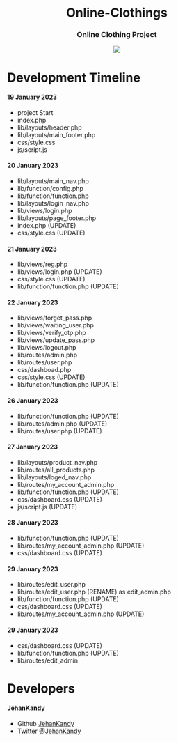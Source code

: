 <h1 align="center">Online-Clothings</h1>
<h3 align="center">Online Clothing Project</h3>

<p align="center"><img src="https://wakatime.com/badge/user/0ac30051-5698-4ae9-851e-7d4853d4aba7/project/431b07de-a7ed-4337-bea8-9afa9ef1beb7.svg"></p>

# Development Timeline


  <h4> 19 January 2023</h4>
  
  - project Start
  - index.php
  - lib/layouts/header.php
  - lib/layouts/main_footer.php
  - css/style.css
  - js/script.js
  
  <h4> 20 January 2023</h4>
  
  - lib/layouts/main_nav.php
  - lib/function/config.php
  - lib/function/function.php
  - lib/layouts/login_nav.php
  - lib/views/login.php
  - lib/layouts/page_footer.php
  - index.php (UPDATE)
  - css/style.css (UPDATE)
  
   <h4> 21 January 2023</h4>
  
  - lib/views/reg.php
  - lib/views/login.php (UPDATE)
  - css/style.css (UPDATE)
  - lib/function/function.php (UPDATE)
  
   <h4> 22 January 2023</h4>
  
  - lib/views/forget_pass.php
  - lib/views/waiting_user.php
  - lib/views/verify_otp.php
  - lib/views/update_pass.php
  - lib/views/logout.php
  - lib/routes/admin.php
  - lib/routes/user.php
  - css/dashboad.php
  - css/style.css (UPDATE)
  - lib/function/function.php (UPDATE)
   
  <h4> 26 January 2023</h4>

  - lib/function/function.php (UPDATE)
  - lib/routes/admin.php (UPDATE)
  - lib/routes/user.php (UPDATE)
  
  <h4> 27 January 2023</h4>
  
  - lib/layouts/product_nav.php 
  - lib/routes/all_products.php
  - lib/layouts/loged_nav.php
  - lib/routes/my_account_admin.php
  - lib/function/function.php (UPDATE)
  - css/dashboard.css (UPDATE)
  - js/script.js (UPDATE)

  <h4> 28 January 2023</h4>
  
  - lib/function/function.php (UPDATE)
  - lib/routes/my_account_admin.php (UPDATE)
  - css/dashboard.css (UPDATE)
  
  <h4> 29 January 2023</h4>
  
  - lib/routes/edit_user.php
  - lib/routes/edit_user.php (RENAME) as edit_admin.php
  - lib/function/function.php (UPDATE)
  - css/dashboard.css (UPDATE)
  - lib/routes/my_account_admin.php (UPDATE)
  
  <h4> 29 January 2023</h4>
  
  - css/dashboard.css (UPDATE)
  - lib/function/function.php (UPDATE)
  - lib/routes/edit_admin

 

<h1>Developers</h1>
  <h4>JehanKandy</h4>

  - Github [JehanKandy](https://github.com/JehanKandy)
  - Twitter [@JehanKandy](https://twitter.com/jehankandy)
